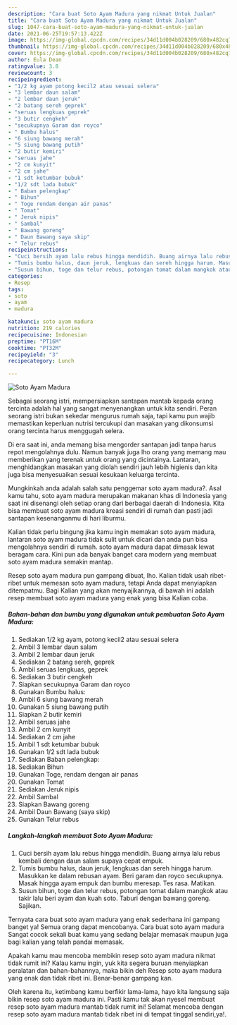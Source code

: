 ```yaml
---
description: "Cara buat Soto Ayam Madura yang nikmat Untuk Jualan"
title: "Cara buat Soto Ayam Madura yang nikmat Untuk Jualan"
slug: 1047-cara-buat-soto-ayam-madura-yang-nikmat-untuk-jualan
date: 2021-06-25T19:57:13.422Z
image: https://img-global.cpcdn.com/recipes/34d11d004b028209/680x482cq70/soto-ayam-madura-foto-resep-utama.jpg
thumbnail: https://img-global.cpcdn.com/recipes/34d11d004b028209/680x482cq70/soto-ayam-madura-foto-resep-utama.jpg
cover: https://img-global.cpcdn.com/recipes/34d11d004b028209/680x482cq70/soto-ayam-madura-foto-resep-utama.jpg
author: Eula Dean
ratingvalue: 3.8
reviewcount: 3
recipeingredient:
- "1/2 kg ayam potong kecil2 atau sesuai selera"
- "3 lembar daun salam"
- "2 lembar daun jeruk"
- "2 batang sereh geprek"
- "seruas lengkuas geprek"
- "3 butir cengkeh"
- "secukupnya Garam dan royco"
- " Bumbu halus"
- "6 siung bawang merah"
- "5 siung bawang putih"
- "2 butir kemiri"
- "seruas jahe"
- "2 cm kunyit"
- "2 cm jahe"
- "1 sdt ketumbar bubuk"
- "1/2 sdt lada bubuk"
- " Baban pelengkap"
- " Bihun"
- " Toge rendam dengan air panas"
- " Tomat"
- " Jeruk nipis"
- " Sambal"
- " Bawang goreng"
- " Daun Bawang saya skip"
- " Telur rebus"
recipeinstructions:
- "Cuci bersih ayam lalu rebus hingga mendidih. Buang airnya lalu rebus kembali dengan daun salam supaya cepat empuk."
- "Tumis bumbu halus, daun jeruk, lengkuas dan sereh hingga harum. Masukkan ke dalam rebusan ayam. Beri garam dan royco secukupnya. Masak hingga ayam empuk dan bumbu meresap. Tes rasa. Matikan."
- "Susun bihun, toge dan telur rebus, potongan tomat dalam mangkok atau takir lalu beri ayam dan kuah soto. Taburi dengan bawang goreng. Sajikan."
categories:
- Resep
tags:
- soto
- ayam
- madura

katakunci: soto ayam madura 
nutrition: 219 calories
recipecuisine: Indonesian
preptime: "PT16M"
cooktime: "PT32M"
recipeyield: "3"
recipecategory: Lunch

---
```



![Soto Ayam Madura](https://img-global.cpcdn.com/recipes/34d11d004b028209/680x482cq70/soto-ayam-madura-foto-resep-utama.jpg)

Sebagai seorang istri, mempersiapkan santapan mantab kepada orang tercinta adalah hal yang sangat menyenangkan untuk kita sendiri. Peran seorang istri bukan sekedar mengurus rumah saja, tapi kamu pun wajib memastikan keperluan nutrisi tercukupi dan masakan yang dikonsumsi orang tercinta harus menggugah selera.

Di era  saat ini, anda memang bisa mengorder santapan jadi tanpa harus repot mengolahnya dulu. Namun banyak juga lho orang yang memang mau memberikan yang terenak untuk orang yang dicintainya. Lantaran, menghidangkan masakan yang diolah sendiri jauh lebih higienis dan kita juga bisa menyesuaikan sesuai kesukaan keluarga tercinta. 



Mungkinkah anda adalah salah satu penggemar soto ayam madura?. Asal kamu tahu, soto ayam madura merupakan makanan khas di Indonesia yang saat ini disenangi oleh setiap orang dari berbagai daerah di Indonesia. Kita bisa membuat soto ayam madura kreasi sendiri di rumah dan pasti jadi santapan kesenanganmu di hari liburmu.

Kalian tidak perlu bingung jika kamu ingin memakan soto ayam madura, lantaran soto ayam madura tidak sulit untuk dicari dan anda pun bisa mengolahnya sendiri di rumah. soto ayam madura dapat dimasak lewat beragam cara. Kini pun ada banyak banget cara modern yang membuat soto ayam madura semakin mantap.

Resep soto ayam madura pun gampang dibuat, lho. Kalian tidak usah ribet-ribet untuk memesan soto ayam madura, tetapi Anda dapat menyiapkan ditempatmu. Bagi Kalian yang akan menyajikannya, di bawah ini adalah resep membuat soto ayam madura yang enak yang bisa Kalian coba.

<!--inarticleads1-->

##### Bahan-bahan dan bumbu yang digunakan untuk pembuatan Soto Ayam Madura:

1. Sediakan 1/2 kg ayam, potong kecil2 atau sesuai selera
1. Ambil 3 lembar daun salam
1. Ambil 2 lembar daun jeruk
1. Sediakan 2 batang sereh, geprek
1. Ambil seruas lengkuas, geprek
1. Sediakan 3 butir cengkeh
1. Siapkan secukupnya Garam dan royco
1. Gunakan  Bumbu halus:
1. Ambil 6 siung bawang merah
1. Gunakan 5 siung bawang putih
1. Siapkan 2 butir kemiri
1. Ambil seruas jahe
1. Ambil 2 cm kunyit
1. Sediakan 2 cm jahe
1. Ambil 1 sdt ketumbar bubuk
1. Gunakan 1/2 sdt lada bubuk
1. Sediakan  Baban pelengkap:
1. Sediakan  Bihun
1. Gunakan  Toge, rendam dengan air panas
1. Gunakan  Tomat
1. Sediakan  Jeruk nipis
1. Ambil  Sambal
1. Siapkan  Bawang goreng
1. Ambil  Daun Bawang (saya skip)
1. Gunakan  Telur rebus




<!--inarticleads2-->

##### Langkah-langkah membuat Soto Ayam Madura:

1. Cuci bersih ayam lalu rebus hingga mendidih. Buang airnya lalu rebus kembali dengan daun salam supaya cepat empuk.
1. Tumis bumbu halus, daun jeruk, lengkuas dan sereh hingga harum. Masukkan ke dalam rebusan ayam. Beri garam dan royco secukupnya. Masak hingga ayam empuk dan bumbu meresap. Tes rasa. Matikan.
1. Susun bihun, toge dan telur rebus, potongan tomat dalam mangkok atau takir lalu beri ayam dan kuah soto. Taburi dengan bawang goreng. Sajikan.




Ternyata cara buat soto ayam madura yang enak sederhana ini gampang banget ya! Semua orang dapat mencobanya. Cara buat soto ayam madura Sangat cocok sekali buat kamu yang sedang belajar memasak maupun juga bagi kalian yang telah pandai memasak.

Apakah kamu mau mencoba membikin resep soto ayam madura nikmat tidak rumit ini? Kalau kamu ingin, yuk kita segera buruan menyiapkan peralatan dan bahan-bahannya, maka bikin deh Resep soto ayam madura yang enak dan tidak ribet ini. Benar-benar gampang kan. 

Oleh karena itu, ketimbang kamu berfikir lama-lama, hayo kita langsung saja bikin resep soto ayam madura ini. Pasti kamu tak akan nyesel membuat resep soto ayam madura mantab tidak rumit ini! Selamat mencoba dengan resep soto ayam madura mantab tidak ribet ini di tempat tinggal sendiri,ya!.


